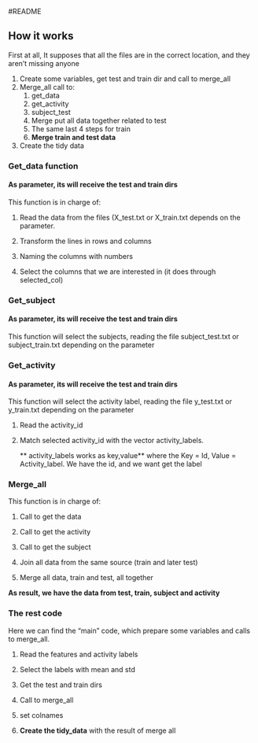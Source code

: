 #README

## How it works
First at all, It supposes that all the files are in the correct location, and they aren’t missing anyone
 
1. Create some variables, get test and train dir and call to merge_all
2. Merge_all call to:
	1. get_data
	2. get_activity
	3. subject_test
	4. Merge put all data together related to test
	5. The same last 4 steps for train
	6. **Merge train and test data** 
3. Create the tidy data


### Get_data function
#### As parameter, its will receive the test and train dirs
This function is in charge of:

1. Read the data from the files (X_test.txt or X_train.txt depends on the parameter.

2. Transform the lines in rows and columns

3. Naming the columns with numbers 

4. Select the columns that we are interested in (it does through selected_col)


### Get_subject
#### As parameter, its will receive the test and train dirs
This function will select the subjects, reading the file subject_test.txt or subject_train.txt depending on the parameter


### Get_activity
#### As parameter, its will receive the test and train dirs
This function will select the activity label, reading the file y_test.txt or y_train.txt depending on the parameter

1. Read the activity_id

2. Match selected activity_id with the vector activity_labels.

	** activity_labels works as key,value** where the Key = Id, Value = Activity_label. We have the id, and we want get the label

### Merge_all
This function is in charge of:

1. Call to get the data

2. Call to get the activity

3. Call to get the subject

4. Join all data from the same source (train and later test)

5. Merge all data, train and test, all together

**As result, we have the data from test, train, subject and activity**

### The rest code
Here we can find the “main” code, which prepare some variables and calls to merge_all.

1. Read the features and activity labels

2. Select the labels with mean and std

3. Get the test and train dirs

4. Call to merge_all

5. set colnames

6. **Create the tidy_data** with the result of merge all

